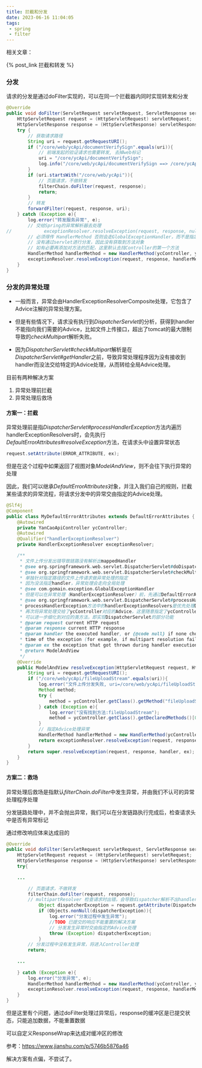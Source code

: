 ```yaml
---
title: 拦截和分发
date: 2023-06-16 11:04:05
tags:
 - spring
 - filter
---
```


相关文章：

{% post_link 拦截和转发 %}

### 分发

请求的分发是通过doFilter实现的，可以在同一个拦截器内同时实现转发和分发

``` java
@Override
public void doFilter(ServletRequest servletRequest, ServletResponse servletResponse, FilterChain filterChain) throws IOException, ServletException {
    HttpServletRequest request = (HttpServletRequest) servletRequest;
    HttpServletResponse response = (HttpServletResponse) servletResponse;
    try {
        // 获取请求路径
        String uri = request.getRequestURI();
        if ("/core/web/ycApi/documentVerifySign".equals(uri)){
            // 前端发起的验证请求也需要转发, 去掉web标记
            uri = "/core/ycApi/documentVerifySign";
            log.info("/core/web/ycApi/documentVerifySign ==> /core/ycApi/documentVerifySign");
        }
        if (uri.startsWith("/core/web/ycApi")){
            // 页面请求，不做转发
            filterChain.doFilter(request, response);
            return;
        }
        // 转发
        forwardFilter(request, response, uri);
    } catch (Exception e){
        log.error("转发服务异常", e);
        // 交给Spring的异常解析器去处理
//            exceptionResolver.resolveException(request, response, null, e);
        // 必须得传 HandlerMethod 否则会走GlobalExceptionHandler，而不是指定的YanCaoApiAdvice
        // 没有通过servlet进行分发，因此没有获取到方法对象
        // 如有必要再添加对方法的匹配，这里默认去找Controller的第一个方法
        HandlerMethod handlerMethod = new HandlerMethod(ycController, ycController.getClass().getDeclaredMethods()[0]);
        exceptionResolver.resolveException(request, response, handlerMethod, e);
    }
}
```

### 分发的异常处理

* 一般而言，异常会由HandlerExceptionResolverComposite处理，它包含了Advice注解的异常处理方案。

* 但是有些情况下，请求没有执行到*DispatcherServlet*的分析，获得到handler不能指向我们需要的Advice，比如文件上传接口，超出了tomcat的最大限制导致的*checkMultipart*解析失败。

* 因为*DispatcherServlet#checkMultipart*解析是在*DispatcherServlet#getHandler*之前，导致异常处理程序因为没有接收到handler而没法交给特定的Advice处理，从而转给全局Advice处理。

目前有两种解决方案

1. 异常处理前拦截
2. 异常处理后救场

#### 方案一：拦截

异常处理前是指*DispatcherServlet#processHandlerException*方法内遍历handlerExceptionResolvers时，会先执行*DefaultErrorAttributes#resolveException*方法，在请求头中设置异常状态

``` java
request.setAttribute(ERROR_ATTRIBUTE, ex);
```

但是在这个过程中如果返回了视图对象*ModelAndView*，则不会往下执行异常的处理

因此，我们可以继承*DefaultErrorAttributes*对象，并注入我们自己的规则，拦截某些请求的异常流程，将请求分发中的异常交由指定的Advice处理。

``` java
@Slf4j
@Component
public class MyDefaultErrorAttributes extends DefaultErrorAttributes {
    @Autowired
    private YanCaoApiController ycController;
    @Autowired
    @Qualifier("handlerExceptionResolver")
    private HandlerExceptionResolver exceptionResolver;

    /**
     * 文件上传分发出错导致链路没有解析出mappedHandler
     * @see org.springframework.web.servlet.DispatcherServlet#doDispatch(HttpServletRequest, HttpServletResponse)
     * @see org.springframework.web.servlet.DispatcherServlet#checkMultipart(HttpServletRequest)
     * 单独针对指定路径的文件上传请求做异常处理的指定
     * 因为没法指定handler，异常处理会走向全局处理
     * @see com.gomain.exception.GlobalExceptionHandler
     * 但是可以在异常处理（HandlerExceptionResolver）前，先通过DefaultErrorAttributes返回ModelAndView来提前将拦截掉异常处理
     * @see org.springframework.web.servlet.DispatcherServlet#processHandlerException(HttpServletRequest, HttpServletResponse, Object, Exception)
     * processHandlerException方法中的handlerExceptionResolvers是优先处理DefaultErrorAttributes，不返回null就可以实现对异常的拦截
     * 再次将异常处理交给了ycController对应的Advice，这里随意指定了ycController中的一个方法
     * 可以进一步细化到对应的类方法，即实现DispatcherServlet的部分功能
     * @param request current HTTP request
     * @param response current HTTP response
     * @param handler the executed handler, or {@code null} if none chosen at the
     * time of the exception (for example, if multipart resolution failed)
     * @param ex the exception that got thrown during handler execution
     * @return ModelAndView
     */
    @Override
    public ModelAndView resolveException(HttpServletRequest request, HttpServletResponse response, Object handler, Exception ex) {
        String uri = request.getRequestURI();
        if ("/core/web/ycApi/fileUploadStream".equals(uri)){
            log.error("文件上传分发失败, uri=/core/web/ycApi/fileUploadStream, error:{}", ex.getMessage());
            Method method;
            try {
                method = ycController.getClass().getMethod("fileUploadStream", MultipartFile.class, HttpServletRequest.class, HttpServletResponse.class);
            } catch (Exception e){
                log.error("没有找到方法:fileUploadStream");
                method = ycController.getClass().getDeclaredMethods()[0];
            }
            // 指定Advice处理异常
            HandlerMethod handlerMethod = new HandlerMethod(ycController, method);
            return exceptionResolver.resolveException(request, response, handlerMethod, ex);
        }
        return super.resolveException(request, response, handler, ex);
    }
}
```



#### 方案二：救场

异常处理后救场是指默认*filterChain.doFilter*中发生异常，并由我们不认可的异常处理程序处理

分发链路处理中，并不会抛出异常，我们可以在分发链路执行完成后，检查请求头中是否有异常标记

通过修改响应体来达成目的

``` java
@Override
public void doFilter(ServletRequest servletRequest, ServletResponse servletResponse, FilterChain filterChain) throws IOException, ServletException {
    HttpServletRequest request = (HttpServletRequest) servletRequest;
    HttpServletResponse response = (HttpServletResponse) servletResponse; 
    try{
    
	...

        // 页面请求，不做转发
        filterChain.doFilter(request, response);
        // multipartResolver 检查请求时出错，会导致dispatcher解析不出handler，从而被全局异常捕获
            Object dispatcherException = request.getAttribute(DispatcherServlet.EXCEPTION_ATTRIBUTE);
            if (Objects.nonNull(dispatcherException)){
                log.error("分发过程中发生异常");
                //TODO 已提交的响应不能重置的解决方案
                // 分发发生异常时交由指定的Advice处理
                throw (Exception) dispatcherException;
            }
        // 分发过程中没有发生异常，将进入Controller处理
        return;
        
    ...
    
    } catch (Exception e){
        log.error("分发异常", e);
        HandlerMethod handlerMethod = new HandlerMethod(ycController, ycController.getClass().getDeclaredMethods()[0]);
        exceptionResolver.resolveException(request, response, handlerMethod, e);
    }
}
```

但是这里有个问题，通过doFilter处理过异常后，response的缓冲区是已提交状态，只能追加数据，不能重置数据

可以自定义ResponseWrap来达成对缓冲区的修改

参考：https://www.jianshu.com/p/5746b5876a46

解决方案有点偏，不尝试了。







